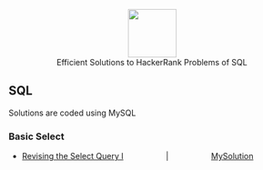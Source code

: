 <p align = "center" >
      <img height=85 src="https://d3keuzeb2crhkn.cloudfront.net/hackerrank/assets/styleguide/logo_wordmark-f5c5eb61ab0a154c3ed9eda24d0b9e31.svg">
      <br>Efficient Solutions to HackerRank Problems of SQL
</p>

## SQL

Solutions are coded using MySQL

### Basic Select

- [Revising the Select Query I](https://www.hackerrank.com/challenges/revising-the-select-query/problem)  &nbsp;   &nbsp;  &nbsp;   &nbsp;  &nbsp;  &nbsp;  &nbsp;   &nbsp;  &nbsp; |  &nbsp;   &nbsp;  &nbsp;   &nbsp;  &nbsp;  &nbsp;  &nbsp;   &nbsp;  &nbsp;    [MySolution](https://github.com/07Agarg/HackerRank_Solutions/blob/master/SQL/Basic%20Select/Revising%20the%20Select%20Query%20I.sql)
